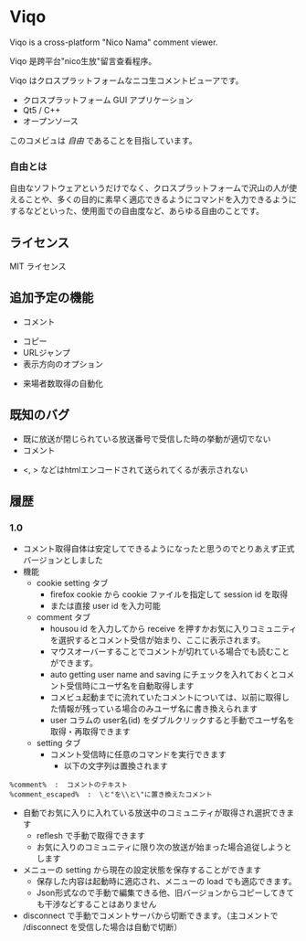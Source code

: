 Viqo
====
 Viqo is a cross-platform "Nico Nama" comment viewer.

 Viqo 是跨平台"nico生放"留言查看程序。

 Viqo はクロスプラットフォームなニコ生コメントビューアです。

 * クロスプラットフォーム GUI アプリケーション
 * Qt5 / C++
 * オープンソース

 このコメビュは *自由* であることを目指しています。

### 自由とは
 自由なソフトウェアというだけでなく、クロスプラットフォームで沢山の人が使えることや、多くの目的に素早く適応できるようにコマンドを入力できるようにするなどといった、使用面での自由度など、あらゆる自由のことです。


ライセンス
----------
 MIT ライセンス


追加予定の機能
--------------
 * コメント
  + コピー
  + URLジャンプ
  + 表示方向のオプション
 * 来場者数取得の自動化

既知のバグ
----------
 * 既に放送が閉じられている放送番号で受信した時の挙動が適切でない
 * コメント
  + <, > などはhtmlエンコードされて送られてくるが表示されない

履歴
----

### 1.0
 * コメント取得自体は安定してできるようになったと思うのでとりあえず正式バージョンとしました
 * 機能
   + cookie setting タブ
     - firefox cookie から cookie ファイルを指定して session id を取得
     - または直接 user id を入力可能
   + comment タブ
     - housou id を入力してから receive を押すかお気に入りコミュニティを選択するとコメント受信が始まり、ここに表示されます。
     - マウスオーバーすることでコメントが切れている場合でも読むことができます。
     - auto getting user name and saving にチェックを入れておくとコメント受信時にユーザ名を自動取得します
     - コメビュ起動までに流れていたコメントについては、以前に取得した情報が残っている場合のみユーザ名に書き換えられます
     - user コラムの user名(id) をダブルクリックすると手動でユーザ名を取得・再取得できます
   + setting タブ
     - コメント受信時に任意のコマンドを実行できます
       + 以下の文字列は置換されます

```
%comment%  :  コメントのテキスト
%comment_escaped%  :  \と"を\\と\"に置き換えたコメント
```
          
   + 自動でお気に入りに入れている放送中のコミュニティが取得され選択できます
     - reflesh で手動で取得できます
     - お気に入りのコミュニティに限り次の放送が始まった場合追従しようとします
   + メニューの setting から現在の設定状態を保存することができます
     - 保存した内容は起動時に適応され、メニューの load でも適応できます。
     - Json形式なので手動で編集できる他、旧バージョンからコピーしてきても干渉などすることはありません
   + disconnect で手動でコメントサーバから切断できます。（主コメントで /disconnect を受信した場合は自動で切断）


